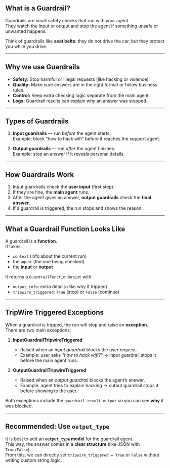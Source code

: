 
## What is a Guardrail?
Guardrails are small safety checks that run with your agent.  
They watch the input or output and stop the agent if something unsafe or unwanted happens.  

Think of guardrails like **seat belts**: they do not drive the car, but they protect you while you drive.

---

## Why we use Guardrails
- **Safety:** Stop harmful or illegal requests (like hacking or violence).
- **Quality:** Make sure answers are in the right format or follow business rules.
- **Control:** Keep extra checking logic separate from the main agent.
- **Logs:** Guardrail results can explain *why* an answer was stopped.

---

## Types of Guardrails
1. **Input guardrails** — run *before* the agent starts.  
   Example: block “how to hack wifi” before it reaches the support agent.

2. **Output guardrails** — run *after* the agent finishes.  
   Example: stop an answer if it reveals personal details.

---

## How Guardrails Work
1. Input guardrails check the **user input** (first step).
2. If they are fine, the **main agent** runs.
3. After the agent gives an answer, **output guardrails** check the **final answer**.
4. If a guardrail is triggered, the run stops and shows the reason.

---

## What a Guardrail Function Looks Like
A guardrail is a **function**.  
It takes:
- `context` (info about the current run)
- the `agent` (the one being checked)
- the **input** or **output**  

It returns a `GuardrailFunctionOutput` with:
- `output_info`: extra details (like why it tripped)
- `tripwire_triggered`: `True` (stop) or `False` (continue)

---

## TripWire Triggered Exceptions
When a guardrail is tripped, the run will stop and raise an **exception**.  
There are two main exceptions:

1. **InputGuardrailTripwireTriggered**  
   - Raised when an *input guardrail* blocks the user request.  
   - Example: user asks *"how to hack wifi?"* → input guardrail stops it before the main agent runs.  

2. **OutputGuardrailTripwireTriggered**  
   - Raised when an *output guardrail* blocks the agent’s answer.  
   - Example: agent tries to explain hacking → output guardrail stops it before showing to the user.  

Both exceptions include the `guardrail_result.output` so you can see **why** it was blocked.

---

## Recommended: Use `output_type`
It is best to add an **`output_type` model** for the guardrail agent.  
This way, the answer comes in a **clear structure** (like JSON with `True/False`).  
From this, we can directly set `tripwire_triggered = True` or `False` without writing custom string logic.

